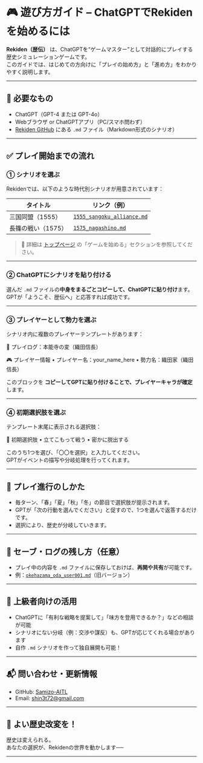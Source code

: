 # 🎮 遊び方ガイド – ChatGPTでRekidenを始めるには

**Rekiden（歴伝）** は、ChatGPTを“ゲームマスター”として対話的にプレイする歴史シミュレーションゲームです。  
このガイドでは、はじめての方向けに「プレイの始め方」と「進め方」をわかりやすく説明します。

---

## 🧾 必要なもの

- ChatGPT（GPT-4 または GPT-4o）
- Webブラウザ or ChatGPTアプリ（PC/スマホ問わず）
- [Rekiden GitHub](https://github.com/Samizo-AITL/Rekiden) にある `.md` ファイル（Markdown形式のシナリオ）

---

## ✅ プレイ開始までの流れ

### ① シナリオを選ぶ

Rekidenでは、以下のような時代別シナリオが用意されています：

| タイトル           | リンク（例） |
|--------------------|--------------|
| 三国同盟（1555）   | [`1555_sangoku_alliance.md`](../sengoku/periods/1555_sangoku_alliance.md) |
| 長篠の戦い（1575） | [`1575_nagashino.md`](../sengoku/periods/1575_nagashino.md) |

> 🔗 詳細は [トップページ](../README.md) の「ゲームを始める」セクションを参照してください。

---

### ② ChatGPTにシナリオを貼り付ける

選んだ `.md` ファイルの**中身をまるごとコピーして、ChatGPTに貼り付け**ます。  
GPTが「ようこそ、歴伝へ」と応答すれば成功です。

---

### ③ プレイヤーとして勢力を選ぶ

シナリオ内に複数のプレイヤーテンプレートがあります：

📝 プレイログ：本能寺の変（織田信長）

🎮 プレイヤー情報
	•	プレイヤー名：your_name_here
	•	勢力名：織田家（織田信長）

 このブロックを **コピーしてGPTに貼り付けることで、プレイヤーキャラが確定**します。

---

### ④ 初期選択肢を選ぶ

テンプレート末尾に表示される選択肢：

🎯 初期選択肢
	•	立てこもって戦う
	•	密かに脱出する

 このうち1つを選び、「〇〇を選択」と入力してください。  
GPTがイベントの描写や分岐処理を行ってくれます。

---

## 🔁 プレイ進行のしかた

- 毎ターン、「春」「夏」「秋」「冬」の節目で選択肢が提示されます。
- GPTが「次の行動を選んでください」と促すので、1つを選んで返答するだけです。
- 選択により、歴史が分岐していきます。

---

## 💾 セーブ・ログの残し方（任意）

- プレイ中の内容を `.md` ファイルに保存しておけば、**再開や共有**が可能です。
- 例：[`okehazama_oda_user001.md`](../play_logs/okehazama_oda_user001.md)（旧バージョン）

---

## 🧠 上級者向けの活用

- ChatGPTに「有利な戦略を提案して」「味方を登用できるか？」などの相談が可能
- シナリオにない分岐（例：交渉や謀反）も、GPTが応じてくれる場合があります
- 自作 `.md` シナリオを作って独自展開も可能！

---

## 📬 問い合わせ・更新情報

- GitHub: [Samizo-AITL](https://github.com/Samizo-AITL/Rekiden)
- Email: [shin3t72@gmail.com](mailto:shin3t72@gmail.com)

---

## 🏁 よい歴史改変を！

歴史は変えられる。  
あなたの選択が、Rekidenの世界を動かします──

---

